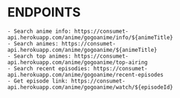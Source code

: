 # ENDPOINTS
    - Search anime info: https://consumet-api.herokuapp.com/anime/gogoanime/info/${animeTitle}
    - Search animes: https://consumet-api.herokuapp.com/anime/gogoanime/${animeTitle}
    - Search top animes: https://consumet-api.herokuapp.com/anime/gogoanime/top-airing
    - Search recent episodies: https://consumet-api.herokuapp.com/anime/gogoanime/recent-episodes
    - Get episode link: https://consumet-api.herokuapp.com/anime/gogoanime/watch/${episodeId}